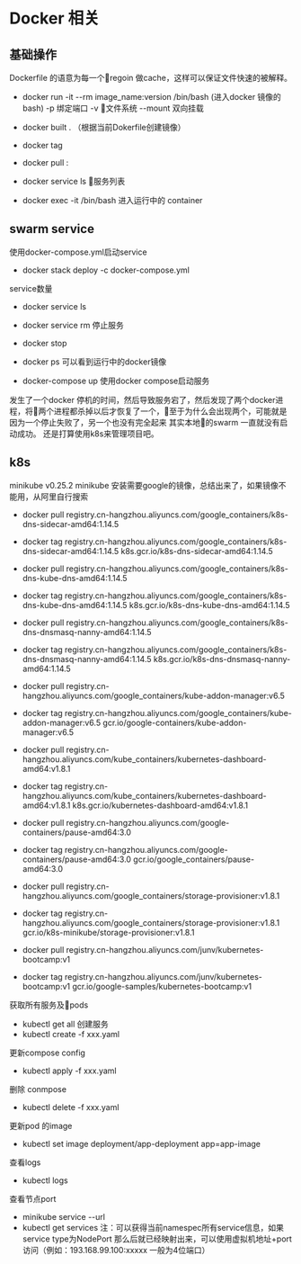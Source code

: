 # Docker 相关
## 基础操作
Dockerfile 的语意为每一个regoin 做cache，这样可以保证文件快速的被解释。

 - docker run -it --rm image_name:version /bin/bash (进入docker 镜像的bash)
    -p 绑定端口
    -v 文件系统
    --mount 双向挂载
 - docker built . （根据当前Dokerfile创建镜像）
 
 - docker tag 
 
 - docker pull <source>:<tag>

 - docker service ls 服务列表

 - docker exec -it <containter id> /bin/bash 进入运行中的 container 
## swarm service
使用docker-compose.yml启动service

 - docker stack deploy -c docker-compose.yml <service name>
 
service数量
 - docker service ls

 - docker service rm <service name> 停止服务

 - docker stop <service>

 - docker ps 可以看到运行中的docker镜像

 - docker-compose up 使用docker compose启动服务

 发生了一个docker 停机的时间，然后导致服务宕了，然后发现了两个docker进程，将两个进程都杀掉以后才恢复了一个，至于为什么会出现两个，可能就是因为一个停止失败了，另一个也没有完全起来
其实本地的swarm 一直就没有启动成功。
还是打算使用k8s来管理项目吧。

## k8s
minikube v0.25.2
minikube 安装需要google的镜像，总结出来了，如果镜像不能用，从阿里自行搜索
 -  docker pull registry.cn-hangzhou.aliyuncs.com/google_containers/k8s-dns-sidecar-amd64:1.14.5
 -  docker tag registry.cn-hangzhou.aliyuncs.com/google_containers/k8s-dns-sidecar-amd64:1.14.5 k8s.gcr.io/k8s-dns-sidecar-amd64:1.14.5
 
 -  docker pull registry.cn-hangzhou.aliyuncs.com/google_containers/k8s-dns-kube-dns-amd64:1.14.5
 -  docker tag registry.cn-hangzhou.aliyuncs.com/google_containers/k8s-dns-kube-dns-amd64:1.14.5 k8s.gcr.io/k8s-dns-kube-dns-amd64:1.14.5

 -  docker pull registry.cn-hangzhou.aliyuncs.com/google_containers/k8s-dns-dnsmasq-nanny-amd64:1.14.5
 -  docker tag registry.cn-hangzhou.aliyuncs.com/google_containers/k8s-dns-dnsmasq-nanny-amd64:1.14.5 k8s.gcr.io/k8s-dns-dnsmasq-nanny-amd64:1.14.5

 -  docker pull registry.cn-hangzhou.aliyuncs.com/google_containers/kube-addon-manager:v6.5
 -  docker tag registry.cn-hangzhou.aliyuncs.com/google_containers/kube-addon-manager:v6.5 gcr.io/google-containers/kube-addon-manager:v6.5

 -  docker pull registry.cn-hangzhou.aliyuncs.com/kube_containers/kubernetes-dashboard-amd64:v1.8.1
 -  docker tag registry.cn-hangzhou.aliyuncs.com/kube_containers/kubernetes-dashboard-amd64:v1.8.1 k8s.gcr.io/kubernetes-dashboard-amd64:v1.8.1

 -  docker pull registry.cn-hangzhou.aliyuncs.com/google-containers/pause-amd64:3.0
 -  docker tag registry.cn-hangzhou.aliyuncs.com/google-containers/pause-amd64:3.0 gcr.io/google_containers/pause-amd64:3.0
 -  docker pull registry.cn-hangzhou.aliyuncs.com/google_containers/storage-provisioner:v1.8.1
 -  docker tag registry.cn-hangzhou.aliyuncs.com/google_containers/storage-provisioner:v1.8.1 gcr.io/k8s-minikube/storage-provisioner:v1.8.1

 - docker pull registry.cn-hangzhou.aliyuncs.com/junv/kubernetes-bootcamp:v1 
 - docker tag registry.cn-hangzhou.aliyuncs.com/junv/kubernetes-bootcamp:v1 gcr.io/google-samples/kubernetes-bootcamp:v1

获取所有服务及pods
 - kubectl get all
创建服务
 - kubectl create -f xxx.yaml

更新compose config
- kubectl apply -f xxx.yaml

删除 conmpose
- kubectl delete -f xxx.yaml

更新pod 的image
- kubectl set image deployment/app-deployment app=app-image

查看logs
- kubectl logs <deployment-instance>

查看节点port
- minikube service <service-name> --url
- kubectl get services 注：可以获得当前namespec所有service信息，如果 service type为NodePort 那么后就已经映射出来，可以使用虚拟机地址+port访问（例如：193.168.99.100:xxxxx 一般为4位端口）